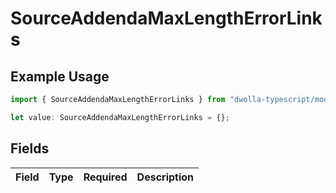 # SourceAddendaMaxLengthErrorLinks

## Example Usage

```typescript
import { SourceAddendaMaxLengthErrorLinks } from "dwolla-typescript/models";

let value: SourceAddendaMaxLengthErrorLinks = {};
```

## Fields

| Field       | Type        | Required    | Description |
| ----------- | ----------- | ----------- | ----------- |
